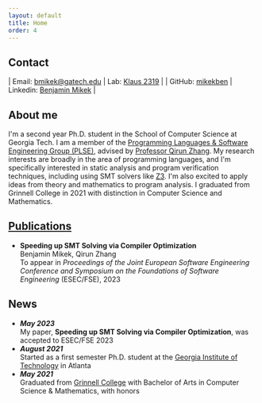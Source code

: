 ```yaml
---
layout: default
title: Home
order: 4
---
```

<style>
td, th {
   border: none!important;
}
</style>

## Contact

| Email: [bmikek@gatech.edu](mailto:bmikek@gatech.edu) | Lab: [Klaus 2319](https://www.scs.gatech.edu/content/building-facilities) |
| GitHub: [mikekben](https://github.com/mikekben) | Linkedin: [Benjamin Mikek](https://www.linkedin.com/in/benmikek/) |


## About me
I'm a second year Ph.D. student in the School of Computer Science at Georgia Tech. I am a member of the [Programming Languages & Software Engineering Group (PLSE)](https://www.scs.gatech.edu/content/programming-languages-software-engineering), advised by [Professor Qirun Zhang](https://www.cc.gatech.edu/~qzhang414/). My research interests are broadly in the area of programming languages, and I'm specifically interested in static analysis and program verification techniques, including using SMT solvers like [Z3](https://github.com/Z3Prover/z3). I'm also excited to apply ideas from theory and mathematics to program analysis. I graduated from Grinnell College in 2021 with distinction in Computer Science and Mathematics.

## [Publications](/research)
+ **Speeding up SMT Solving via Compiler Optimization** <br>
Benjamin Mikek, Qirun Zhang <br>
To appear in *Proceedings of the Joint European Software Engineering Conference and Symposium on the Foundations of Software Engineering* (ESEC/FSE), 2023


## News
+ _**May 2023**_ <br>My paper, **Speeding up SMT Solving via Compiler Optimization**, was accepted to ESEC/FSE 2023
+ _**August 2021**_ <br> Started as a first semester Ph.D. student at the [Georgia Institute of Technology](https://www.gatech.edu/) in Atlanta
+ _**May 2021**_ <br> Graduated from [Grinnell College](https://www.grinnell.edu/) with Bachelor of Arts in Computer Science & Mathematics, with honors

